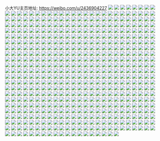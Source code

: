 小大YU主页地址: https://weibo.com/u/2436904227 
![](https://wx4.sinaimg.cn/mw2000/91403523gy1h91xu8lydbj20u014hwq0.jpg) 
![](https://wx4.sinaimg.cn/mw2000/91403523gy1h91xuak70uj20u0140dm2.jpg) 
![](https://wx4.sinaimg.cn/mw2000/91403523gy1h8uzum97noj20u00u0ahz.jpg) 
![](https://wx4.sinaimg.cn/mw2000/91403523gy1h8uzuo6i8rj20u0140tee.jpg) 
![](https://wx4.sinaimg.cn/mw2000/91403523gy1h8juo8wd78j22c0340b2b.jpg) 
![](https://wx4.sinaimg.cn/mw2000/91403523gy1h8juoa5y3nj21o02804qp.jpg) 
![](https://wx4.sinaimg.cn/mw2000/91403523gy1h8juoassoyj21o0280kae.jpg) 
![](https://wx4.sinaimg.cn/mw2000/91403523gy1h8juoctiepj21o02804qp.jpg) 
![](https://wx4.sinaimg.cn/mw2000/91403523gy1h8juodct9yj21o0280nlo.jpg) 
![](https://wx4.sinaimg.cn/mw2000/91403523gy1h85mrsr9khj20u01bu7au.jpg) 
![](https://wx4.sinaimg.cn/mw2000/91403523gy1h7vpy0dyk5j21o0280hdt.jpg) 
![](https://wx4.sinaimg.cn/mw2000/91403523gy1h7vpy5dd5oj21o0280hdt.jpg) 
![](https://wx4.sinaimg.cn/mw2000/91403523gy1h7vpyboi5zj21o0280hdt.jpg) 
![](https://wx4.sinaimg.cn/mw2000/91403523gy1h7vpycma8sj20g40s7k4c.jpg) 
![](https://wx4.sinaimg.cn/mw2000/91403523gy1h7t58nn1v5j20u0140jzw.jpg) 
![](https://wx4.sinaimg.cn/mw2000/91403523gy1h7t58oonwrj21400u0489.jpg) 
![](https://wx4.sinaimg.cn/mw2000/91403523gy1h7hokuu93sj22c0340x6q.jpg) 
![](https://wx4.sinaimg.cn/mw2000/91403523gy1h7g90p5vkzj20u0140jxs.jpg) 
![](https://wx4.sinaimg.cn/mw2000/91403523gy1h7g90ogsyaj20u0140gsu.jpg) 
![](https://wx4.sinaimg.cn/mw2000/91403523gy1h7cuogu01qj20u0140ahm.jpg) 
![](https://wx4.sinaimg.cn/mw2000/91403523gy1h79rzlckqaj22dc35su10.jpg) 
![](https://wx4.sinaimg.cn/mw2000/91403523gy1h79rzsz1apj22dc35skjn.jpg) 
![](https://wx4.sinaimg.cn/mw2000/91403523gy1h79rzpgzbaj20sg7my1l1.jpg) 
![](https://wx4.sinaimg.cn/mw2000/91403523gy1h79rzwkfwcj22dc35sqv7.jpg) 
![](https://wx4.sinaimg.cn/mw2000/91403523gy1h79s00g9mrj23402c0h7t.jpg) 
![](https://wx4.sinaimg.cn/mw2000/91403523gy1h79s02dpe9j21o0280b29.jpg) 
![](https://wx4.sinaimg.cn/mw2000/91403523gy1h73ue9p2q6j20u01hc7fo.jpg) 
![](https://wx4.sinaimg.cn/mw2000/91403523gy1h73gn36hhbj20u01hc7az.jpg) 
![](https://wx4.sinaimg.cn/mw2000/91403523gy1h6vlhywzfnj20u0140aip.jpg) 
![](https://wx4.sinaimg.cn/mw2000/91403523gy1h6tp4r3b5gj20u01400zq.jpg) 
![](https://wx4.sinaimg.cn/mw2000/91403523gy1h6tp4suz04j20u0140gss.jpg) 
![](https://wx4.sinaimg.cn/mw2000/91403523gy1h6smimirhxj20u0140dmr.jpg) 
![](https://wx4.sinaimg.cn/mw2000/91403523gy1h6smisebfuj20u0140tgk.jpg) 
![](https://wx4.sinaimg.cn/mw2000/91403523gy1h6smip1nt8j20u0140442.jpg) 
![](https://wx4.sinaimg.cn/mw2000/91403523gy1h6smillxvgj21400u0wu1.jpg) 
![](https://wx4.sinaimg.cn/mw2000/91403523gy1h6s3cyndf7j20u01syak7.jpg) 
![](https://wx4.sinaimg.cn/mw2000/91403523gy1h6ruh0vdwoj20u01400wu.jpg) 
![](https://wx4.sinaimg.cn/mw2000/91403523gy1h6j5flaap8j20wi1yce81.jpg) 
![](https://wx4.sinaimg.cn/mw2000/91403523gy1h6j5fu2hg9j234034048q.jpg) 
![](https://wx4.sinaimg.cn/mw2000/91403523gy1h6bqsno3blj22c0340hdu.jpg) 
![](https://wx4.sinaimg.cn/mw2000/91403523gy1h6bqsor3xaj23402c0e82.jpg) 
![](https://wx4.sinaimg.cn/mw2000/91403523gy1h6bqsqabmej21o0280q8s.jpg) 
![](https://wx4.sinaimg.cn/mw2000/91403523gy1h6bqsry9g0j21o0280wrd.jpg) 
![](https://wx4.sinaimg.cn/mw2000/91403523gy1h6bqsml4qoj21o02yohby.jpg) 
![](https://wx4.sinaimg.cn/mw2000/91403523gy1h63s92cufjj20wi1yctm9.jpg) 
![](https://wx4.sinaimg.cn/mw2000/91403523gy1h63sa0ymj3j20zk1be4qq.jpg) 
![](https://wx4.sinaimg.cn/mw2000/91403523gy1h5nitd33pvj20lb0ld767.jpg) 
![](https://wx4.sinaimg.cn/mw2000/91403523gy1h5nite9nllj20u0140dnm.jpg) 
![](https://wx4.sinaimg.cn/mw2000/91403523gy1h5nitf1184j20u014044y.jpg) 
![](https://wx4.sinaimg.cn/mw2000/91403523gy1h5gsluwgjxj20u014045h.jpg) 
![](https://wx4.sinaimg.cn/mw2000/91403523gy1h5gslu88bsj20u0140tfn.jpg) 
![](https://wx4.sinaimg.cn/mw2000/91403523gy1h5gslviocgj20u01sy0ys.jpg) 
![](https://wx4.sinaimg.cn/mw2000/91403523gy1h5gslwgue7j20u0140wne.jpg) 
![](https://wx4.sinaimg.cn/mw2000/91403523gy1h5gslxdu3zj20u0140jzu.jpg) 
![](https://wx4.sinaimg.cn/mw2000/91403523gy1h5gsly9nlaj20u0140th5.jpg) 
![](https://wx4.sinaimg.cn/mw2000/91403523gy1h5gslsqd9qj20u01407d2.jpg) 
![](https://wx4.sinaimg.cn/mw2000/91403523gy1h5gslz4vhrj20u0140qae.jpg) 
![](https://wx4.sinaimg.cn/mw2000/91403523gy1h5gsm0ahycj20u00tk41e.jpg) 
![](https://wx4.sinaimg.cn/mw2000/91403523gy1h5e3pod9czj21400tz1kx.jpg) 
![](https://wx4.sinaimg.cn/mw2000/91403523gy1h4yfktxajbj21400u0475.jpg) 
![](https://wx4.sinaimg.cn/mw2000/91403523gy1h4yfkuqf3cj20u0140n3u.jpg) 
![](https://wx4.sinaimg.cn/mw2000/91403523gy1h4yfksvgtjj21400u0gvv.jpg) 
![](https://wx4.sinaimg.cn/mw2000/91403523gy1h4yflrmzb1j20u0140gub.jpg) 
![](https://wx4.sinaimg.cn/mw2000/91403523gy1h4iammp789j216d0u0dqd.jpg) 
![](https://wx4.sinaimg.cn/mw2000/91403523gy1h4iamnqnngj21400u0q9g.jpg) 
![](https://wx4.sinaimg.cn/mw2000/91403523gy1h4iamky7brj21400u0129.jpg) 
![](https://wx4.sinaimg.cn/mw2000/91403523gy1h4iamp4pzrj20u0140thr.jpg) 
![](https://wx4.sinaimg.cn/mw2000/91403523gy1h4iamqlfwsj20u0140aja.jpg) 
![](https://wx4.sinaimg.cn/mw2000/91403523gy1h4iamtn91pj20u014047a.jpg) 
![](https://wx4.sinaimg.cn/mw2000/91403523gy1h4iamuvqu1j20u0140wnf.jpg) 
![](https://wx4.sinaimg.cn/mw2000/91403523gy1h4iamwezfuj20u0140n6d.jpg) 
![](https://wx4.sinaimg.cn/mw2000/91403523gy1h4iamxu01aj20u0140qbh.jpg) 
![](https://wx4.sinaimg.cn/mw2000/91403523gy1h4iamzxak9j20u0140jx6.jpg) 
![](https://wx4.sinaimg.cn/mw2000/91403523gy1h4b7kzzcufj21o0280qv5.jpg) 
![](https://wx4.sinaimg.cn/mw2000/91403523gy1h4b7mhuuioj21o02807wh.jpg) 
![](https://wx4.sinaimg.cn/mw2000/91403523gy1h3xeg33bevj20u014010i.jpg) 
![](https://wx4.sinaimg.cn/mw2000/91403523ly1h3q5pttp78j20u01hck0f.jpg) 
![](https://wx4.sinaimg.cn/mw2000/91403523gy1h3lwn0pi1xj21400u0qe8.jpg) 
![](https://wx4.sinaimg.cn/mw2000/91403523gy1h3lwl4qmaxj20u01407f5.jpg) 
![](https://wx4.sinaimg.cn/mw2000/91403523gy1h3dfvq2pvcj2340340npk.jpg) 
![](https://wx4.sinaimg.cn/mw2000/91403523gy1h3dfvh25zyj23403401l2.jpg) 
![](https://wx4.sinaimg.cn/mw2000/91403523gy1h3dfvxndtwj2340340e88.jpg) 
![](https://wx4.sinaimg.cn/mw2000/91403523gy1h3dfw1vflrj21o0280npd.jpg) 
![](https://wx4.sinaimg.cn/mw2000/91403523gy1h3dfw4dq91j21o0280kjl.jpg) 
![](https://wx4.sinaimg.cn/mw2000/91403523gy1h3dfw7xw0wj22bz1pl1ky.jpg) 
![](https://wx4.sinaimg.cn/mw2000/91403523gy1h3a5yuhr33j21sy0u07ar.jpg) 
![](https://wx4.sinaimg.cn/mw2000/91403523gy1h3a62uspd6j21sy0u04a0.jpg) 
![](https://wx4.sinaimg.cn/mw2000/91403523gy1h3a62vzu0hj20u01sx0y4.jpg) 
![](https://wx4.sinaimg.cn/mw2000/91403523gy1h2ydl57halj21400u0n49.jpg) 
![](https://wx4.sinaimg.cn/mw2000/91403523gy1h2ydl63izdj20u01410xx.jpg) 
![](https://wx4.sinaimg.cn/mw2000/91403523gy1h2ydl7bys6j21hc0u0guu.jpg) 
![](https://wx4.sinaimg.cn/mw2000/91403523gy1h2ydl8unkej21hc0u07d2.jpg) 
![](https://wx4.sinaimg.cn/mw2000/91403523gy1h2ydl9sj4xj21hc0u0aiq.jpg) 
![](https://wx4.sinaimg.cn/mw2000/91403523gy1h2ydlaqauej21hc0u07b1.jpg) 
![](https://wx4.sinaimg.cn/mw2000/91403523gy1h2ydlbnezxj21hc0u0do1.jpg) 
![](https://wx4.sinaimg.cn/mw2000/91403523gy1h2ydmlpbggj21hc0u07c1.jpg) 
![](https://wx4.sinaimg.cn/mw2000/91403523gy1h2xn9bsc0kj21hc0u0wor.jpg) 
![](https://wx4.sinaimg.cn/mw2000/91403523gy1h2xn9d55awj21hc0u0tk5.jpg) 
![](https://wx4.sinaimg.cn/mw2000/91403523gy1h2x5dodjoij20u0140118.jpg) 
![](https://wx4.sinaimg.cn/mw2000/91403523gy1h2x5dpytlmj20u0140wn2.jpg) 
![](https://wx4.sinaimg.cn/mw2000/91403523gy1h2x5dwr3uqj20u0140qa6.jpg) 
![](https://wx4.sinaimg.cn/mw2000/91403523gy1h2t4y9ikffj20u0140102.jpg) 
![](https://wx4.sinaimg.cn/mw2000/91403523gy1h2t4yb23gjj21400u0n7x.jpg) 
![](https://wx4.sinaimg.cn/mw2000/91403523gy1h2t4z43likj21400u0452.jpg) 
![](https://wx4.sinaimg.cn/mw2000/91403523gy1h2t4ydspwdj21400u0n6a.jpg) 
![](https://wx4.sinaimg.cn/mw2000/91403523gy1h2gxg6gmylj21400tzdmu.jpg) 
![](https://wx4.sinaimg.cn/mw2000/91403523gy1h2gxg7p5iyj21400u0gtz.jpg) 
![](https://wx4.sinaimg.cn/mw2000/91403523gy1h2gxg53viaj21400u0gug.jpg) 
![](https://wx4.sinaimg.cn/mw2000/91403523gy1h2gxiqy736j21sy0u00z1.jpg) 
![](https://wx4.sinaimg.cn/mw2000/91403523gy1h29z0trzrlj20u01sxjw8.jpg) 
![](https://wx4.sinaimg.cn/mw2000/91403523gy1h22fqdjd1dj20u01417bb.jpg) 
![](https://wx4.sinaimg.cn/mw2000/91403523gy1h1wsupzuqrj20u0150gti.jpg) 
![](https://wx4.sinaimg.cn/mw2000/91403523gy1h1wswrtjapj20u0140tdh.jpg) 
![](https://wx4.sinaimg.cn/mw2000/91403523gy1h1er28m1c3j20oz14e79g.jpg) 
![](https://wx4.sinaimg.cn/mw2000/91403523gy1h1er2clnb0j21sy0u0115.jpg) 
![](https://wx4.sinaimg.cn/mw2000/91403523gy1h1er5zle7xj20u0140ana.jpg) 
![](https://wx4.sinaimg.cn/mw2000/91403523gy1h1er26o05oj20g60g73yu.jpg) 
![](https://wx4.sinaimg.cn/mw2000/91403523gy1h0ltkq31q4j20u0140aiz.jpg) 
![](https://wx4.sinaimg.cn/mw2000/91403523gy1h0ltks3pznj20u0140k0p.jpg) 
![](https://wx4.sinaimg.cn/mw2000/91403523gy1h0ltku3kg1j20zk0k0ab9.jpg) 
![](https://wx4.sinaimg.cn/mw2000/91403523gy1h0dpm3pdddj20u01syjy9.jpg) 
![](https://wx4.sinaimg.cn/mw2000/91403523gy1gz5urkn40tj20g40s776c.jpg) 
![](https://wx4.sinaimg.cn/mw2000/91403523gy1gxrlmdq0jfj21o0280qv5.jpg) 
![](https://wx4.sinaimg.cn/mw2000/91403523gy1gxrlmbfq64j22c03401l0.jpg) 
![](https://wx4.sinaimg.cn/mw2000/91403523gy1gx37lo4nswj20u0140aje.jpg) 
![](https://wx4.sinaimg.cn/mw2000/91403523gy1gx37loveduj20u0140133.jpg) 
![](https://wx4.sinaimg.cn/mw2000/91403523gy1gx37lq2ta9j20u01407d3.jpg) 
![](https://wx4.sinaimg.cn/mw2000/91403523gy1gx37lqyx5hj20u0140qge.jpg) 
![](https://wx4.sinaimg.cn/mw2000/91403523gy1gx37ln3gjuj20u0140n7d.jpg) 
![](https://wx4.sinaimg.cn/mw2000/91403523gy1gwyksvq09sj20u0140dwp.jpg) 
![](https://wx4.sinaimg.cn/mw2000/91403523gy1gwykswtt2vj20u0140wqb.jpg) 
![](https://wx4.sinaimg.cn/mw2000/91403523gy1gwyksyelknj20u0140na0.jpg) 
![](https://wx4.sinaimg.cn/mw2000/91403523gy1gwykszhdmmj20u0140n8i.jpg) 
![](https://wx4.sinaimg.cn/mw2000/91403523gy1gwykt2xrjvj20u0140ai7.jpg) 
![](https://wx4.sinaimg.cn/mw2000/91403523gy1gwykt0ljdxj21400u0tkg.jpg) 
![](https://wx4.sinaimg.cn/mw2000/91403523gy1gwykt1w9vlj20u01404fp.jpg) 
![](https://wx4.sinaimg.cn/mw2000/91403523gy1gwykt3tc6nj20u0140113.jpg) 
![](https://wx4.sinaimg.cn/mw2000/91403523gy1gwykty413sj21410u0k4r.jpg) 
![](https://wx4.sinaimg.cn/mw2000/91403523gy1gw4ogvdqfcj20u01c6gt1.jpg) 
![](https://wx4.sinaimg.cn/mw2000/91403523gy1gw4ogyzwtcj20u0140ago.jpg) 
![](https://wx4.sinaimg.cn/mw2000/91403523gy1gw4ogy7fpsj20u01404f9.jpg) 
![](https://wx4.sinaimg.cn/mw2000/91403523gy1gw4ogwjb20j20u0140qdf.jpg) 
![](https://wx4.sinaimg.cn/mw2000/002EV06Tgy1gvkkz5hc4vj61400u07gl02.jpg) 
![](https://wx4.sinaimg.cn/mw2000/002EV06Tgy1gvkkz6d1qhj61400u015402.jpg) 
![](https://wx4.sinaimg.cn/mw2000/002EV06Tgy1gvkkz72ivzj61400u046d02.jpg) 
![](https://wx4.sinaimg.cn/mw2000/002EV06Tgy1gvkkz7pdgij61400u0gsp02.jpg) 
![](https://wx4.sinaimg.cn/mw2000/002EV06Tgy1gut6iw7yvij60u014046n02.jpg) 
![](https://wx4.sinaimg.cn/mw2000/002EV06Tgy1gut6iuvovqj60n00r0q6h02.jpg) 
![](https://wx4.sinaimg.cn/mw2000/002EV06Tgy1gtjttkq0b8j60u0140n4302.jpg) 
![](https://wx4.sinaimg.cn/mw2000/002EV06Tgy1gtjttj7bwaj60u0140wkg02.jpg) 
![](https://wx4.sinaimg.cn/mw2000/002EV06Tgy1gtjttm0iejj60u01407bq02.jpg) 
![](https://wx4.sinaimg.cn/mw2000/002EV06Tgy1gtjttn5gs8j60u01400yo02.jpg) 
![](https://wx4.sinaimg.cn/mw2000/91403523gy1gsvhynp83lj22c03404qq.jpg) 
![](https://wx4.sinaimg.cn/mw2000/91403523gy1gsvhyoqwm8j23402c0e81.jpg) 
![](https://wx4.sinaimg.cn/mw2000/91403523gy1gsvhyq4oluj23402c07wh.jpg) 
![](https://wx4.sinaimg.cn/mw2000/91403523gy1gsvhyrlvnaj23402c01kx.jpg) 
![](https://wx4.sinaimg.cn/mw2000/91403523gy1gsvhyujtgvj23402c0qv5.jpg) 
![](https://wx4.sinaimg.cn/mw2000/91403523gy1gsvhywpusoj23402c0npd.jpg) 
![](https://wx4.sinaimg.cn/mw2000/91403523gy1gsvhyyerlgj23402c0u0x.jpg) 
![](https://wx4.sinaimg.cn/mw2000/002EV06Tgy1gsvhz0fm67j63402c0kjl02.jpg) 
![](https://wx4.sinaimg.cn/mw2000/91403523gy1gsvhz208hfj23402c0x6p.jpg) 
![](https://wx4.sinaimg.cn/mw2000/91403523gy1gsvhz3kqk4j23402c0qv5.jpg) 
![](https://wx4.sinaimg.cn/mw2000/91403523gy1gsvhz5cp6nj22c03401ky.jpg) 
![](https://wx4.sinaimg.cn/mw2000/91403523gy1gsvhz7aiumj23402c0e82.jpg) 
![](https://wx4.sinaimg.cn/mw2000/91403523gy1gsvhz8tgx0j22c02c0b29.jpg) 
![](https://wx4.sinaimg.cn/mw2000/91403523gy1gsvhza4nwfj23402c0hdt.jpg) 
![](https://wx4.sinaimg.cn/mw2000/002EV06Tgy1gsvhzbs9jfj63402c0kjl02.jpg) 
![](https://wx4.sinaimg.cn/mw2000/91403523gy1gse5g5ml26j23402c0hdt.jpg) 
![](https://wx4.sinaimg.cn/mw2000/91403523gy1gse5g7gb91j23402c0npd.jpg) 
![](https://wx4.sinaimg.cn/mw2000/91403523gy1gse5g3p46uj23402c0b29.jpg) 
![](https://wx4.sinaimg.cn/mw2000/91403523gy1gse5hd4zhjj23402c07wi.jpg) 
![](https://wx4.sinaimg.cn/mw2000/91403523gy1gse5hfr1y4j23402c07wh.jpg) 
![](https://wx4.sinaimg.cn/mw2000/91403523gy1gse5hgwq2sj23402c04qp.jpg) 
![](https://wx4.sinaimg.cn/mw2000/91403523gy1gse5hiofbrj23402c0hdt.jpg) 
![](https://wx4.sinaimg.cn/mw2000/91403523gy1grz6ba5bv7j22c0340qv6.jpg) 
![](https://wx4.sinaimg.cn/mw2000/91403523gy1grz6best0oj21o0280npg.jpg) 
![](https://wx4.sinaimg.cn/mw2000/91403523gy1grz6bi2zvej22c0340hdu.jpg) 
![](https://wx4.sinaimg.cn/mw2000/91403523gy1grz6bdaut0j22c03404qv.jpg) 
![](https://wx4.sinaimg.cn/mw2000/91403523gy1grz6bf86tlj20le0sjtfu.jpg) 
![](https://wx4.sinaimg.cn/mw2000/002EV06Tgy1grz6bg5dalj61o0280hdw02.jpg) 
![](https://wx4.sinaimg.cn/mw2000/91403523gy1grz6bkbkyfj23402c0kjm.jpg) 
![](https://wx4.sinaimg.cn/mw2000/91403523gy1grz6bh9huvj21o0280hdw.jpg) 
![](https://wx4.sinaimg.cn/mw2000/91403523gy1grz6bn11kwj22c02g37wi.jpg) 
![](https://wx4.sinaimg.cn/mw2000/91403523gy1grz6bpephij22c0340hdv.jpg) 
![](https://wx4.sinaimg.cn/mw2000/91403523gy1grr029fq52j21o02801l0.jpg) 
![](https://wx4.sinaimg.cn/mw2000/91403523gy1grr02al6duj21o0280hdw.jpg) 
![](https://wx4.sinaimg.cn/mw2000/91403523gy1grr02booq5j21o0280npf.jpg) 
![](https://wx4.sinaimg.cn/mw2000/91403523gy1grr02cymx7j22ds1sckjl.jpg) 
![](https://wx4.sinaimg.cn/mw2000/91403523gy1grr02e9l25j22c03407wk.jpg) 
![](https://wx4.sinaimg.cn/mw2000/91403523gy1grr02fia0qj23402c0qv6.jpg) 
![](https://wx4.sinaimg.cn/mw2000/91403523gy1grk4yiqti9j21o0278qv8.jpg) 
![](https://wx4.sinaimg.cn/mw2000/91403523gy1grk4yh1t08j21o0280u10.jpg) 
![](https://wx4.sinaimg.cn/mw2000/91403523gy1grk4zj1dd8j22c0340x6p.jpg) 
![](https://wx4.sinaimg.cn/mw2000/91403523gy1grk4zjxkbuj20u012w7la.jpg) 
![](https://wx4.sinaimg.cn/mw2000/002EV06Tgy1gr8wq2odfzj60u0140wpy02.jpg) 
![](https://wx4.sinaimg.cn/mw2000/91403523gy1gr8wq5n0ozj20u0140qdf.jpg) 
![](https://wx4.sinaimg.cn/mw2000/91403523gy1gr8wq7aqbyj20u01cuqfq.jpg) 
![](https://wx4.sinaimg.cn/mw2000/91403523gy1gr8wq3sd9yj20u0140qf7.jpg) 
![](https://wx4.sinaimg.cn/mw2000/002EV06Tgy1gr8wr2dab2j60u0140qec02.jpg) 
![](https://wx4.sinaimg.cn/mw2000/91403523gy1gr8wr3mitej20u0140k3m.jpg) 
![](https://wx4.sinaimg.cn/mw2000/91403523gy1gr8wr4tnsij20u0140wot.jpg) 
![](https://wx4.sinaimg.cn/mw2000/91403523gy1gr8wr68k3hj20u0140k30.jpg) 
![](https://wx4.sinaimg.cn/mw2000/91403523gy1gr8wqzbnwoj20u0140wlj.jpg) 
![](https://wx4.sinaimg.cn/mw2000/91403523gy1gr8wr7lv2xj21400u016g.jpg) 
![](https://wx4.sinaimg.cn/mw2000/91403523gy1gr8wr9kscqj21400u0n9k.jpg) 
![](https://wx4.sinaimg.cn/mw2000/91403523gy1gqsna7iqpjj22c02c0x1q.jpg) 
![](https://wx4.sinaimg.cn/mw2000/91403523gy1gqsnab4ek0j22c0340u0y.jpg) 
![](https://wx4.sinaimg.cn/mw2000/91403523gy1gqsnacku5lj22c02c0b0a.jpg) 
![](https://wx4.sinaimg.cn/mw2000/91403523gy1gqsnae77ooj22c02c07ph.jpg) 
![](https://wx4.sinaimg.cn/mw2000/91403523gy1gqsnaa14qmj21o02801l0.jpg) 
![](https://wx4.sinaimg.cn/mw2000/91403523gy1gqsnafh1dwj22c02c0b29.jpg) 
![](https://wx4.sinaimg.cn/mw2000/91403523gy1gqsnah1w54j22c02c01h0.jpg) 
![](https://wx4.sinaimg.cn/mw2000/91403523gy1gqsnarhs99j22c0340qv6.jpg) 
![](https://wx4.sinaimg.cn/mw2000/91403523gy1gqsnaser3tj20k00jc771.jpg) 
![](https://wx4.sinaimg.cn/mw2000/91403523gy1gpo7om3qenj20u0140gs3.jpg) 
![](https://wx4.sinaimg.cn/mw2000/91403523gy1gpo7on6956j20u01407df.jpg) 
![](https://wx4.sinaimg.cn/mw2000/91403523ly1gp3a1u6plpj20u01407ju.jpg) 
![](https://wx4.sinaimg.cn/mw2000/91403523ly1gp3a1vgni9j20u0140wtu.jpg) 
![](https://wx4.sinaimg.cn/mw2000/91403523ly1gp3a1wneuij21400u0qce.jpg) 
![](https://wx4.sinaimg.cn/mw2000/91403523ly1gp3a1s5073j21400u0n66.jpg) 
![](https://wx4.sinaimg.cn/mw2000/91403523gy1gotxoo6whdj21o0280b2a.jpg) 
![](https://wx4.sinaimg.cn/mw2000/91403523gy1gotxop3nkpj21o0280b2a.jpg) 
![](https://wx4.sinaimg.cn/mw2000/91403523gy1gotxopx6j4j21o0280b2a.jpg) 
![](https://wx4.sinaimg.cn/mw2000/91403523gy1gotxonfcxhj21o0280x6p.jpg) 
![](https://wx4.sinaimg.cn/mw2000/91403523gy1gotxoqqkhsj22c01r0kjl.jpg) 
![](https://wx4.sinaimg.cn/mw2000/91403523gy1gotxora8ojj22c02c0e81.jpg) 
![](https://wx4.sinaimg.cn/mw2000/91403523gy1go5bl58dqlj21o02801ky.jpg) 
![](https://wx4.sinaimg.cn/mw2000/91403523gy1go5bl62wxij21o0280hdu.jpg) 
![](https://wx4.sinaimg.cn/mw2000/91403523gy1go5blc3rq5j20wi1yce81.jpg) 
![](https://wx4.sinaimg.cn/mw2000/91403523gy1go5bl3zk1lj20u01sxnpd.jpg) 
![](https://wx4.sinaimg.cn/mw2000/91403523gy1go5bl6zlt7j22c0340kjm.jpg) 
![](https://wx4.sinaimg.cn/mw2000/91403523gy1go5bl7hv0uj23402c07nt.jpg) 
![](https://wx4.sinaimg.cn/mw2000/91403523gy1go5bl8yqdpj23402c0qv5.jpg) 
![](https://wx4.sinaimg.cn/mw2000/91403523gy1go5bo1y7zfj21sc2dsqv5.jpg) 
![](https://wx4.sinaimg.cn/mw2000/91403523gy1go5bo16uf1j21sc2dshdt.jpg) 
![](https://wx4.sinaimg.cn/mw2000/91403523gy1go5bo2pk1pj21sc2dshdt.jpg) 
![](https://wx4.sinaimg.cn/mw2000/91403523gy1go5bp65100j20u01sxnpd.jpg) 
![](https://wx4.sinaimg.cn/mw2000/91403523ly1gnl20d15qgj21400u07bp.jpg) 
![](https://wx4.sinaimg.cn/mw2000/91403523ly1gnl20dv1tzj21400u0n5i.jpg) 
![](https://wx4.sinaimg.cn/mw2000/91403523ly1gnl20emdvej21400u0dnh.jpg) 
![](https://wx4.sinaimg.cn/mw2000/91403523ly1gnl20f7mvnj21400u0qb5.jpg) 
![](https://wx4.sinaimg.cn/mw2000/91403523ly1gnl20g9g52j21400u0474.jpg) 
![](https://wx4.sinaimg.cn/mw2000/91403523ly1gnl20h5jwqj21400u0n8w.jpg) 
![](https://wx4.sinaimg.cn/mw2000/91403523ly1gn73ax0w5kj23402c0b29.jpg) 
![](https://wx4.sinaimg.cn/mw2000/91403523ly1gn739z33y1j21o0280kjl.jpg) 
![](https://wx4.sinaimg.cn/mw2000/91403523ly1gn73a1yi9pj23402c0dz1.jpg) 
![](https://wx4.sinaimg.cn/mw2000/91403523ly1gn73b09kruj22c03401ky.jpg) 
![](https://wx4.sinaimg.cn/mw2000/91403523ly1gn73a16h73j228q2znx6p.jpg) 
![](https://wx4.sinaimg.cn/mw2000/91403523ly1gn73a3a19ij22c03407wh.jpg) 
![](https://wx4.sinaimg.cn/mw2000/91403523ly1gn5l8c0ebfj20rv0y3wqf.jpg) 
![](https://wx4.sinaimg.cn/mw2000/91403523ly1gn5l8eikwuj21400u0tiw.jpg) 
![](https://wx4.sinaimg.cn/mw2000/91403523ly1gn5l890v7qj20u0140tf7.jpg) 
![](https://wx4.sinaimg.cn/mw2000/91403523ly1gmyn6yxobwj21400u0qfm.jpg) 
![](https://wx4.sinaimg.cn/mw2000/91403523ly1gmyn71u0kfj21400u0qf1.jpg) 
![](https://wx4.sinaimg.cn/mw2000/91403523ly1gmyn77bk5rj21400u0tli.jpg) 
![](https://wx4.sinaimg.cn/mw2000/91403523ly1gmyn7acsy5j20u0140drk.jpg) 
![](https://wx4.sinaimg.cn/mw2000/91403523ly1gmyn7f4p2lj20u0140wv6.jpg) 
![](https://wx4.sinaimg.cn/mw2000/91403523ly1gmyn7hfk78j20u0140tkj.jpg) 
![](https://wx4.sinaimg.cn/mw2000/91403523ly1gmyn7k5p8xj20u0140wpj.jpg) 
![](https://wx4.sinaimg.cn/mw2000/91403523ly1gmyn6w3f8jj21400u048s.jpg) 
![](https://wx4.sinaimg.cn/mw2000/91403523ly1gmyn7njtxkj20u0140amc.jpg) 
![](https://wx4.sinaimg.cn/mw2000/91403523ly1gmyn7rem72j21400u0wp0.jpg) 
![](https://wx4.sinaimg.cn/mw2000/91403523ly1gmyn7u241nj20u01407d8.jpg) 
![](https://wx4.sinaimg.cn/mw2000/91403523ly1gmyn7vp3mgj20u00u0n47.jpg) 
![](https://wx4.sinaimg.cn/mw2000/91403523ly1gmyn82jei3j20u0140wsj.jpg) 
![](https://wx4.sinaimg.cn/mw2000/91403523ly1gmyn8419h1j20u0140q9s.jpg) 
![](https://wx4.sinaimg.cn/mw2000/91403523ly1gmyn86hq3jj20u01egk0o.jpg) 
![](https://wx4.sinaimg.cn/mw2000/91403523ly1gmyn89uroyj20u01407c5.jpg) 
![](https://wx4.sinaimg.cn/mw2000/91403523ly1gmqiv86bauj20u014010v.jpg) 
![](https://wx4.sinaimg.cn/mw2000/91403523ly1gmqiv8pi8yj20u0140797.jpg) 
![](https://wx4.sinaimg.cn/mw2000/91403523ly1gmqiv9jzsbj20u0140ngn.jpg) 
![](https://wx4.sinaimg.cn/mw2000/91403523ly1gmqivabtkhj20u014jn5c.jpg) 
![](https://wx4.sinaimg.cn/mw2000/91403523gy1gmodymsa9wj20dc0dc3zb.jpg) 
![](https://wx4.sinaimg.cn/mw2000/91403523ly1gmnfrihsm3j20u0140dkl.jpg) 
![](https://wx4.sinaimg.cn/mw2000/91403523ly1gmnfrit7wij20u0140dka.jpg) 
![](https://wx4.sinaimg.cn/mw2000/91403523ly1gmnfrj27iij20u0140gpx.jpg) 
![](https://wx4.sinaimg.cn/mw2000/91403523ly1gmnfrjbse6j20u014042r.jpg) 
![](https://wx4.sinaimg.cn/mw2000/91403523ly1gmnfrjsgexj20u014042w.jpg) 
![](https://wx4.sinaimg.cn/mw2000/91403523ly1gmnfrkd01sj20u0140aej.jpg) 
![](https://wx4.sinaimg.cn/mw2000/91403523ly1gmnfrkntdgj20u0140td6.jpg) 
![](https://wx4.sinaimg.cn/mw2000/91403523ly1gmnfrmclxjj20u0140432.jpg) 
![](https://wx4.sinaimg.cn/mw2000/91403523gy1gmltdw307mj20u0140wmz.jpg) 
![](https://wx4.sinaimg.cn/mw2000/91403523gy1gmltd5beutj21g00t97v9.jpg) 
![](https://wx4.sinaimg.cn/mw2000/91403523gy1gmltf11feuj20u0140n5k.jpg) 
![](https://wx4.sinaimg.cn/mw2000/91403523gy1gmlthtse46j21400u0add.jpg) 
![](https://wx4.sinaimg.cn/mw2000/91403523gy1gmlthvcpnbj21400u013h.jpg) 
![](https://wx4.sinaimg.cn/mw2000/91403523gy1gmlthuc4tjj20u0140n7s.jpg) 
![](https://wx4.sinaimg.cn/mw2000/91403523gy1gmltjg10uuj20rx142dnx.jpg) 
![](https://wx4.sinaimg.cn/mw2000/91403523gy1gmltjgw5bbj20u014043m.jpg) 
![](https://wx4.sinaimg.cn/mw2000/91403523ly1gmbymo9xqnj20r6109q5p.jpg) 
![](https://wx4.sinaimg.cn/mw2000/91403523ly1gm888v7pdxj21400u07e0.jpg) 
![](https://wx4.sinaimg.cn/mw2000/91403523ly1gm888lwqigj21400u0gq2.jpg) 
![](https://wx4.sinaimg.cn/mw2000/91403523gy1gm69ii6el9j20u013y7dm.jpg) 
![](https://wx4.sinaimg.cn/mw2000/91403523gy1glhpct7sjxj21o02yokjl.jpg) 
![](https://wx4.sinaimg.cn/mw2000/91403523gy1glhpcsep4nj20gr0rr13x.jpg) 
![](https://wx4.sinaimg.cn/mw2000/91403523gy1glfjx2qif6j21kw16ohdu.jpg) 
![](https://wx4.sinaimg.cn/mw2000/91403523gy1glfjx4h4jnj21kw16ou0x.jpg) 
![](https://wx4.sinaimg.cn/mw2000/91403523gy1gkts9x0m95j20u0140qmy.jpg) 
![](https://wx4.sinaimg.cn/mw2000/91403523gy1gkts9w1hk6j20u0140h5p.jpg) 
![](https://wx4.sinaimg.cn/mw2000/91403523gy1gkts9yhwshj20qw0zvn9s.jpg) 
![](https://wx4.sinaimg.cn/mw2000/91403523gy1gktsbadratj20j60j6jsv.jpg) 
![](https://wx4.sinaimg.cn/mw2000/91403523gy1gkjddl5m4bj20pv0yln4r.jpg) 
![](https://wx4.sinaimg.cn/mw2000/91403523gy1gkjddlpj1xj20u0140gq8.jpg) 
![](https://wx4.sinaimg.cn/mw2000/91403523gy1gkjddkgl2lj20u0140k2t.jpg) 
![](https://wx4.sinaimg.cn/mw2000/91403523gy1gkjddmh238j20u01407e2.jpg) 
![](https://wx4.sinaimg.cn/mw2000/91403523gy1gjo2ag3nggj20u01400xt.jpg) 
![](https://wx4.sinaimg.cn/mw2000/91403523gy1gjo2agww4lj20u0140gqh.jpg) 
![](https://wx4.sinaimg.cn/mw2000/91403523gy1gjo2afkpngj20u0140gqv.jpg) 
![](https://wx4.sinaimg.cn/mw2000/91403523gy1gjo2ajh2c8j20u0140af1.jpg) 
![](https://wx4.sinaimg.cn/mw2000/91403523gy1gjo2ak8ut7j21400u0n99.jpg) 
![](https://wx4.sinaimg.cn/mw2000/91403523gy1gjcntlgzyyj20u01407al.jpg) 
![](https://wx4.sinaimg.cn/mw2000/91403523gy1gjcntm00pmj20u0140jxl.jpg) 
![](https://wx4.sinaimg.cn/mw2000/91403523gy1gjcntmlm1oj20u0140gu2.jpg) 
![](https://wx4.sinaimg.cn/mw2000/91403523gy1gjcnvlq2f4j20u01hcwni.jpg) 
![](https://wx4.sinaimg.cn/mw2000/91403523gy1gjcnx87u91j20u0140q8r.jpg) 
![](https://wx4.sinaimg.cn/mw2000/91403523gy1gj4a45dnkrj20u0140qft.jpg) 
![](https://wx4.sinaimg.cn/mw2000/91403523gy1gj4a47ckwij20u0140guw.jpg) 
![](https://wx4.sinaimg.cn/mw2000/91403523gy1gj4a5277l7j20u01bsk0h.jpg) 
![](https://wx4.sinaimg.cn/mw2000/91403523gy1giwehbvamrj21400u0n3x.jpg) 
![](https://wx4.sinaimg.cn/mw2000/91403523gy1giwehccgb2j20u01400z3.jpg) 
![](https://wx4.sinaimg.cn/mw2000/91403523gy1gikxrvscigj20u0140tip.jpg) 
![](https://wx4.sinaimg.cn/mw2000/91403523gy1giaxgvypufj21o0280npd.jpg) 
![](https://wx4.sinaimg.cn/mw2000/91403523gy1giaxgwwiduj21o0280u0x.jpg) 
![](https://wx4.sinaimg.cn/mw2000/91403523gy1giaxgvajpzj21o0280qv6.jpg) 
![](https://wx4.sinaimg.cn/mw2000/91403523gy1ghuznzyvvzj20iv0p6ae5.jpg) 
![](https://wx4.sinaimg.cn/mw2000/91403523gy1ghuznznz7pj20j60hxmye.jpg) 
![](https://wx4.sinaimg.cn/mw2000/91403523gy1ggv5nmlnnqj20u011545z.jpg) 
![](https://wx4.sinaimg.cn/mw2000/91403523gy1ggv5nn7aqrj20u01407in.jpg) 
![](https://wx4.sinaimg.cn/mw2000/91403523gy1ggv5nlzjtbj20qo0qogmh.jpg) 
![](https://wx4.sinaimg.cn/mw2000/91403523gy1ggcye6nx00j20u0140qfn.jpg) 
![](https://wx4.sinaimg.cn/mw2000/91403523gy1ggcye7ai9nj20u0140n8f.jpg) 
![](https://wx4.sinaimg.cn/mw2000/91403523gy1ggcye7z5z9j20u014048e.jpg) 
![](https://wx4.sinaimg.cn/mw2000/91403523gy1ggcye8jhjcj20u014045e.jpg) 
![](https://wx4.sinaimg.cn/mw2000/91403523gy1gfxfbf4x1jj22ds1sg1kx.jpg) 
![](https://wx4.sinaimg.cn/mw2000/91403523gy1gfxfbh8qvjj21o0280npd.jpg) 
![](https://wx4.sinaimg.cn/mw2000/91403523gy1gfxfbivqtrj21o0280hdt.jpg) 
![](https://wx4.sinaimg.cn/mw2000/91403523gy1gfxfbknbfmj21o0280e81.jpg) 
![](https://wx4.sinaimg.cn/mw2000/91403523gy1gfd5kfsmqqj20u0140wqs.jpg) 
![](https://wx4.sinaimg.cn/mw2000/91403523gy1gfd5kelbwfj20u0140tm2.jpg) 
![](https://wx4.sinaimg.cn/mw2000/91403523gy1gfd5kgkar9j21400u0qgk.jpg) 
![](https://wx4.sinaimg.cn/mw2000/91403523gy1gfd5kha502j20u0140tmq.jpg) 
![](https://wx4.sinaimg.cn/mw2000/91403523gy1gfd5kl8dsmj21400u0aqu.jpg) 
![](https://wx4.sinaimg.cn/mw2000/91403523gy1gf39f6hc8lj20u0140164.jpg) 
![](https://wx4.sinaimg.cn/mw2000/91403523gy1gf39f77dhgj21400u0qh0.jpg) 
![](https://wx4.sinaimg.cn/mw2000/91403523gy1gf39f7y3u0j20u0140k4g.jpg) 
![](https://wx4.sinaimg.cn/mw2000/91403523gy1gf39f8tf36j20u01407i7.jpg) 
![](https://wx4.sinaimg.cn/mw2000/91403523gy1gf39f9gwhsj20u014016c.jpg) 
![](https://wx4.sinaimg.cn/mw2000/91403523gy1gf39fa5l63j20u0140wqg.jpg) 
![](https://wx4.sinaimg.cn/mw2000/91403523gy1getnjzfjx0j20u0140k4m.jpg) 
![](https://wx4.sinaimg.cn/mw2000/91403523gy1getnjxlindj20u0140135.jpg) 
![](https://wx4.sinaimg.cn/mw2000/91403523gy1getnjyoa3oj20u0140ds0.jpg) 
![](https://wx4.sinaimg.cn/mw2000/91403523gy1getnk09afsj20u0140qfc.jpg) 
![](https://wx4.sinaimg.cn/mw2000/91403523gy1getnk0xl37j20u0140am4.jpg) 
![](https://wx4.sinaimg.cn/mw2000/91403523gy1getnk1z2jrj20k60k0dje.jpg) 
![](https://wx4.sinaimg.cn/mw2000/91403523gy1getnk2hv8ej20u01400xh.jpg) 
![](https://wx4.sinaimg.cn/mw2000/91403523gy1getnk36vsjj20u01hcqe8.jpg) 
![](https://wx4.sinaimg.cn/mw2000/91403523gy1getnk3wacmj20u0140n6e.jpg) 
![](https://wx4.sinaimg.cn/mw2000/91403523gy1gef6jbhhi1j20u0140n9z.jpg) 
![](https://wx4.sinaimg.cn/mw2000/91403523gy1gef6jaszhlj20rl0rqdk5.jpg) 
![](https://wx4.sinaimg.cn/mw2000/91403523gy1gef6jc7q5pj20u01404ap.jpg) 
![](https://wx4.sinaimg.cn/mw2000/91403523gy1gef6jcu3bcj20u0140wnk.jpg) 
![](https://wx4.sinaimg.cn/mw2000/91403523gy1ge6ey3x4k2j20p011mgvv.jpg) 
![](https://wx4.sinaimg.cn/mw2000/91403523gy1ge6ey4hprhj20u00u0qdt.jpg) 
![](https://wx4.sinaimg.cn/mw2000/91403523gy1ge6ey35ih8j20rp10l48q.jpg) 
![](https://wx4.sinaimg.cn/mw2000/91403523gy1gdxfdeslhsj20u00u07br.jpg) 
![](https://wx4.sinaimg.cn/mw2000/91403523gy1gdxfdfh7muj20u00u0n4o.jpg) 
![](https://wx4.sinaimg.cn/mw2000/91403523gy1gdxfdg6emlj20u00u0wlp.jpg) 
![](https://wx4.sinaimg.cn/mw2000/91403523gy1gdxfdgrk3zj20u00u0qaf.jpg) 
![](https://wx4.sinaimg.cn/mw2000/91403523gy1gdxfde5o8zj21400u0n6f.jpg) 
![](https://wx4.sinaimg.cn/mw2000/91403523gy1gdxfdvt1bpj20u0140ahs.jpg) 
![](https://wx4.sinaimg.cn/mw2000/91403523gy1gdri28h97fj21400u0dsu.jpg) 
![](https://wx4.sinaimg.cn/mw2000/91403523gy1gdri2bx8wkj21400u0k3y.jpg) 
![](https://wx4.sinaimg.cn/mw2000/91403523gy1gdri2aosozj21400u0tlq.jpg) 
![](https://wx4.sinaimg.cn/mw2000/91403523gy1gdri27vwq3j20u0140an0.jpg) 
![](https://wx4.sinaimg.cn/mw2000/91403523gy1gdri28zkfsj20u00u0dmy.jpg) 
![](https://wx4.sinaimg.cn/mw2000/91403523gy1gdri29g4pbj20u00u0td3.jpg) 
![](https://wx4.sinaimg.cn/mw2000/91403523gy1gdri2a3cknj20u00u0wno.jpg) 
![](https://wx4.sinaimg.cn/mw2000/91403523gy1gdri2b9utaj20u00u044f.jpg) 
![](https://wx4.sinaimg.cn/mw2000/91403523gy1gdri5pnyp1j21400u0ds9.jpg) 
![](https://wx4.sinaimg.cn/mw2000/91403523gy1gdbp0fg8xyj21o0280kgt.jpg) 
![](https://wx4.sinaimg.cn/mw2000/91403523gy1gdbp0gbexej21o0280b0c.jpg) 
![](https://wx4.sinaimg.cn/mw2000/91403523gy1gd5apci0y5j22c02c0b29.jpg) 
![](https://wx4.sinaimg.cn/mw2000/91403523gy1gd5ap8v8uxj22c02c0hdt.jpg) 
![](https://wx4.sinaimg.cn/mw2000/91403523gy1gd5aq1wr65j21o02801kx.jpg) 
![](https://wx4.sinaimg.cn/mw2000/91403523gy1gd3nt8hb9aj21vo0v91kz.jpg) 
![](https://wx4.sinaimg.cn/mw2000/91403523gy1gd3nt5kdahj21vo0v97wj.jpg) 
![](https://wx4.sinaimg.cn/mw2000/91403523gy1gcyfezd9rrj20u0140guo.jpg) 
![](https://wx4.sinaimg.cn/mw2000/91403523gy1gcws248qq5j22c02byu0x.jpg) 
![](https://wx4.sinaimg.cn/mw2000/91403523gy1gceaax3vvqj21400u0qeh.jpg) 
![](https://wx4.sinaimg.cn/mw2000/91403523gy1gceaaxm8rbj21400u0dn5.jpg) 
![](https://wx4.sinaimg.cn/mw2000/91403523gy1gceaaz25qdj20u0140tsr.jpg) 
![](https://wx4.sinaimg.cn/mw2000/91403523gy1gceab028jsj21400u0qmc.jpg) 
![](https://wx4.sinaimg.cn/mw2000/91403523gy1gceab0pfk5j20u00u0jzv.jpg) 
![](https://wx4.sinaimg.cn/mw2000/91403523gy1gceab190c3j21400u0age.jpg) 
![](https://wx4.sinaimg.cn/mw2000/91403523gy1gceab2xvgrj21400u0tsz.jpg) 
![](https://wx4.sinaimg.cn/mw2000/91403523gy1gceab20c4yj21400u07mu.jpg) 
![](https://wx4.sinaimg.cn/mw2000/91403523gy1gceab3hmpyj20u0140n83.jpg) 
![](https://wx4.sinaimg.cn/mw2000/91403523gy1gceaawhip7j20u0140wp8.jpg) 
![](https://wx4.sinaimg.cn/mw2000/91403523gy1gc6kfj7dmlj21o0280tw7.jpg) 
![](https://wx4.sinaimg.cn/mw2000/91403523gy1gc6kffeouuj22801o07wh.jpg) 
![](https://wx4.sinaimg.cn/mw2000/91403523gy1gc6kiidwrej22801o07wh.jpg) 
![](https://wx4.sinaimg.cn/mw2000/91403523gy1gc6kixz7h4j21o02801kx.jpg) 
![](https://wx4.sinaimg.cn/mw2000/91403523gy1gc6kix25mwj21o02804qp.jpg) 
![](https://wx4.sinaimg.cn/mw2000/91403523gy1gc6kfgdhaoj226e2wjquu.jpg) 
![](https://wx4.sinaimg.cn/mw2000/91403523gy1gc6kfl5734j22c0340x6p.jpg) 
![](https://wx4.sinaimg.cn/mw2000/91403523gy1gc6kjea86kj20u01hcdpj.jpg) 
![](https://wx4.sinaimg.cn/mw2000/91403523gy1gc6kjewwsjj20u00u0gs3.jpg) 
![](https://wx4.sinaimg.cn/mw2000/91403523gy1gc0pz83rogj22801o04qp.jpg) 
![](https://wx4.sinaimg.cn/mw2000/91403523gy1gbxb2vu5s6j20u014qn5s.jpg) 
![](https://wx4.sinaimg.cn/mw2000/91403523gy1gbxb2urx1mj212k0noq6q.jpg) 
![](https://wx4.sinaimg.cn/mw2000/91403523gy1gbxb2wdhl0j20u00u0n1j.jpg) 
![](https://wx4.sinaimg.cn/mw2000/91403523gy1gbxb2x2h1mj20u0140gs1.jpg) 
![](https://wx4.sinaimg.cn/mw2000/91403523gy1gbxb2xrs4pj20u0140n9d.jpg) 
![](https://wx4.sinaimg.cn/mw2000/91403523gy1gbp82ua1nyj20u0140tfp.jpg) 
![](https://wx4.sinaimg.cn/mw2000/91403523gy1gbp82vkg1mj21400u04bz.jpg) 
![](https://wx4.sinaimg.cn/mw2000/91403523gy1gbp82weulnj21400u0k3w.jpg) 
![](https://wx4.sinaimg.cn/mw2000/91403523gy1gbp82x4j9lj21400u00yc.jpg) 
![](https://wx4.sinaimg.cn/mw2000/91403523gy1gbp82xr9wfj21400u00yb.jpg) 
![](https://wx4.sinaimg.cn/mw2000/91403523gy1gbp82ydakxj21400u0teo.jpg) 
![](https://wx4.sinaimg.cn/mw2000/91403523gy1gbp82z46iwj21400u0dlc.jpg) 
![](https://wx4.sinaimg.cn/mw2000/91403523gy1gauo67wqa6j22801o0axn.jpg) 
![](https://wx4.sinaimg.cn/mw2000/91403523gy1gauo68qwcaj23402c01kx.jpg) 
![](https://wx4.sinaimg.cn/mw2000/91403523gy1gauo64t8yij22c0340hdt.jpg) 
![](https://wx4.sinaimg.cn/mw2000/91403523gy1gauo6awdwgj22c02c0wyw.jpg) 
![](https://wx4.sinaimg.cn/mw2000/91403523gy1ganbaxalh6j21400u045h.jpg) 
![](https://wx4.sinaimg.cn/mw2000/91403523gy1ganbay0hawj21400u0dmt.jpg) 
![](https://wx4.sinaimg.cn/mw2000/91403523gy1ganbayrq38j21400u0tew.jpg) 
![](https://wx4.sinaimg.cn/mw2000/91403523gy1ganbawjtp5j21400u013i.jpg) 
![](https://wx4.sinaimg.cn/mw2000/91403523gy1gag05a6waqj21o02801k7.jpg) 
![](https://wx4.sinaimg.cn/mw2000/91403523gy1gag05c5ehgj21o0280qu4.jpg) 
![](https://wx4.sinaimg.cn/mw2000/91403523gy1gag05d0vn3j21o0280k93.jpg) 
![](https://wx4.sinaimg.cn/mw2000/91403523gy1gag05e45brj22801o04qp.jpg) 
![](https://wx4.sinaimg.cn/mw2000/91403523gy1gag05gx30ij22c0340kjo.jpg) 
![](https://wx4.sinaimg.cn/mw2000/91403523gy1gag05i7q9hj21y12ige81.jpg) 
![](https://wx4.sinaimg.cn/mw2000/91403523gy1gag05jjd0aj23402c04qp.jpg) 
![](https://wx4.sinaimg.cn/mw2000/91403523gy1gab3jsuu97j21o02801kx.jpg) 
![](https://wx4.sinaimg.cn/mw2000/91403523gy1gab3jqc5vqj21o0280e1v.jpg) 
![](https://wx4.sinaimg.cn/mw2000/91403523gy1gab3ju9u04j21o02807wh.jpg) 
![](https://wx4.sinaimg.cn/mw2000/91403523gy1g9x7ony2huj21400u0qbk.jpg) 
![](https://wx4.sinaimg.cn/mw2000/91403523gy1g9x7opd7awj21400u0wn9.jpg) 
![](https://wx4.sinaimg.cn/mw2000/91403523gy1g9x7oscasdj21400u07gz.jpg) 
![](https://wx4.sinaimg.cn/mw2000/91403523gy1g9x7osxes1j20tn1goajg.jpg) 
![](https://wx4.sinaimg.cn/mw2000/91403523gy1g9x7oqsz97j20u0140n8w.jpg) 
![](https://wx4.sinaimg.cn/mw2000/91403523gy1g9x7ov1m63j20u014014d.jpg) 
![](https://wx4.sinaimg.cn/mw2000/91403523gy1g9x7ovnn5aj20u0140wms.jpg) 
![](https://wx4.sinaimg.cn/mw2000/91403523gy1g9x7onc5m5j20u0140qbp.jpg) 
![](https://wx4.sinaimg.cn/mw2000/91403523gy1g9x7p0q0r0j20u0140462.jpg) 
![](https://wx4.sinaimg.cn/mw2000/91403523gy1g9x7p2yff9j20u014048u.jpg) 
![](https://wx4.sinaimg.cn/mw2000/91403523gy1g9w8vp1foqj22c0340kjl.jpg) 
![](https://wx4.sinaimg.cn/mw2000/91403523gy1g9w8vmd8otj22c0340npd.jpg) 
![](https://wx4.sinaimg.cn/mw2000/91403523gy1g9w8vquunqj22c03407wi.jpg) 
![](https://wx4.sinaimg.cn/mw2000/91403523ly1g9pqorqlmlj20rs61lu0x.jpg) 
![](https://wx4.sinaimg.cn/mw2000/91403523ly1g9pqoq4rhrj20rs3cee0v.jpg) 
![](https://wx4.sinaimg.cn/mw2000/91403523ly1g9pqosoqucj20rs3smqqg.jpg) 
![](https://wx4.sinaimg.cn/mw2000/91403523ly1g9pqounf44j20rs2baqo4.jpg) 
![](https://wx4.sinaimg.cn/mw2000/91403523ly1g9pqovr6lcj20rs3cc4qp.jpg) 
![](https://wx4.sinaimg.cn/mw2000/91403523ly1g9pqox0qbaj21400u07a4.jpg) 
![](https://wx4.sinaimg.cn/mw2000/91403523ly1g9pqoxkvw1j21400u0wlf.jpg) 
![](https://wx4.sinaimg.cn/mw2000/91403523ly1g9pqoy0f3xj21400u00yj.jpg) 
![](https://wx4.sinaimg.cn/mw2000/91403523ly1g9pqotnjv4j20u0140afl.jpg) 
![](https://wx4.sinaimg.cn/mw2000/91403523ly1g9pqoyi160j21400u044f.jpg) 
![](https://wx4.sinaimg.cn/mw2000/91403523ly1g9pqoz2e37j21400u0n83.jpg) 
![](https://wx4.sinaimg.cn/mw2000/91403523ly1g9pqozh064j21400u0tfp.jpg) 
![](https://wx4.sinaimg.cn/mw2000/91403523ly1g9pqp01p16j20rs1qi7ea.jpg) 
![](https://wx4.sinaimg.cn/mw2000/91403523ly1g9ipcjnnxij21400u0gvx.jpg) 
![](https://wx4.sinaimg.cn/mw2000/91403523ly1g9ipdqkm5uj21400u0nc2.jpg) 
![](https://wx4.sinaimg.cn/mw2000/91403523ly1g9ipdpoalxj21400u07ix.jpg) 
![](https://wx4.sinaimg.cn/mw2000/91403523gy1g9gbnluaesj227u1o07wh.jpg) 
![](https://wx4.sinaimg.cn/mw2000/91403523gy1g9gbnl09qrj227u1o07wh.jpg) 
![](https://wx4.sinaimg.cn/mw2000/91403523gy1g9gbnmmgoij21o027u1kx.jpg) 
![](https://wx4.sinaimg.cn/mw2000/91403523gy1g9gbnnk0v1j21xe2s4qv5.jpg) 
![](https://wx4.sinaimg.cn/mw2000/91403523gy1g9g0sjsanxj22c0340hdu.jpg) 
![](https://wx4.sinaimg.cn/mw2000/91403523gy1g9g0sbx2h8j22c02c0b2a.jpg) 
![](https://wx4.sinaimg.cn/mw2000/91403523ly1g9an4nygupj20kv0q2dl3.jpg) 
![](https://wx4.sinaimg.cn/mw2000/91403523ly1g9an4t0ianj21hc0u0aq9.jpg) 
![](https://wx4.sinaimg.cn/mw2000/91403523ly1g9an4wiyvtj20u0140q8m.jpg) 
![](https://wx4.sinaimg.cn/mw2000/91403523gy1g97zyschjaj22c03401ky.jpg) 
![](https://wx4.sinaimg.cn/mw2000/91403523gy1g980059qcsj20u01hckjl.jpg) 
![](https://wx4.sinaimg.cn/mw2000/91403523gy1g9800oqrfrj22c0340qv6.jpg) 
![](https://wx4.sinaimg.cn/mw2000/91403523gy1g96o1qi50gj21o02yox6p.jpg) 
![](https://wx4.sinaimg.cn/mw2000/91403523gy1g96o1rdpuoj21o02yonpd.jpg) 
![](https://wx4.sinaimg.cn/mw2000/91403523gy1g96o1phth1j21o02yoe81.jpg) 
![](https://wx4.sinaimg.cn/mw2000/91403523gy1g96o1ovbmrj22yo1o0b29.jpg) 
![](https://wx4.sinaimg.cn/mw2000/91403523ly1g91f7y1gt1j21hc0u04fe.jpg) 
![](https://wx4.sinaimg.cn/mw2000/91403523ly1g91f7zashvj20u01hd4bc.jpg) 
![](https://wx4.sinaimg.cn/mw2000/91403523ly1g91f7zx51lj21hc0u0ncn.jpg) 
![](https://wx4.sinaimg.cn/mw2000/91403523ly1g91f8qic6zj20u01hcwvs.jpg) 
![](https://wx4.sinaimg.cn/mw2000/91403523ly1g91f8p3v67j20rs0vawop.jpg) 
![](https://wx4.sinaimg.cn/mw2000/91403523ly1g91f8ppmhdj20u0140jvi.jpg) 
![](https://wx4.sinaimg.cn/mw2000/91403523gy1g7lind3z17j21400u045a.jpg) 
![](https://wx4.sinaimg.cn/mw2000/91403523gy1g7linhmev6j21400u0wlr.jpg) 
![](https://wx4.sinaimg.cn/mw2000/91403523gy1g6y48t3xbaj21o027u4qp.jpg) 
![](https://wx4.sinaimg.cn/mw2000/91403523gy1g6y49hly94j21o027ub29.jpg) 
![](https://wx4.sinaimg.cn/mw2000/91403523gy1g6y49jiturj21o027ukj4.jpg) 
![](https://wx4.sinaimg.cn/mw2000/91403523gy1g6y4all24hj22c0340e81.jpg) 
![](https://wx4.sinaimg.cn/mw2000/91403523gy1g6y4apn2nwj22c03407wh.jpg) 
![](https://wx4.sinaimg.cn/mw2000/91403523gy1g6y48idyrij20v90v90zo.jpg) 
![](https://wx4.sinaimg.cn/mw2000/91403523gy1g6y4asjkbpj227u1o04qp.jpg) 
![](https://wx4.sinaimg.cn/mw2000/91403523gy1g6y48nmylaj21eq1bywwd.jpg) 
![](https://wx4.sinaimg.cn/mw2000/91403523gy1g6y499fk1hj23402c0npd.jpg) 
![](https://wx4.sinaimg.cn/mw2000/91403523gy1g2810yd4vij23402c0qv6.jpg) 
![](https://wx4.sinaimg.cn/mw2000/91403523gy1g28111rz1gj23402c04qq.jpg) 
![](https://wx4.sinaimg.cn/mw2000/91403523gy1g2811l1i24j23402c0x6q.jpg) 
![](https://wx4.sinaimg.cn/mw2000/91403523gy1g2811tgzfkj22c0340npi.jpg) 
![](https://wx4.sinaimg.cn/mw2000/91403523gy1g28123a8q9j22c0340kjo.jpg) 
![](https://wx4.sinaimg.cn/mw2000/91403523gy1g28e3lojuzj22c0340hdw.jpg) 
![](https://wx4.sinaimg.cn/mw2000/91403523gy1g1ucmnkyhaj20u1142grn.jpg) 
![](https://wx4.sinaimg.cn/mw2000/91403523gy1g1ucmo25pij20u11420zt.jpg) 
![](https://wx4.sinaimg.cn/mw2000/91403523gy1g1ucna87ktj20u0140dny.jpg) 
![](https://wx4.sinaimg.cn/mw2000/91403523gy1g1ucnatazxj21400u0100.jpg) 
![](https://wx4.sinaimg.cn/mw2000/91403523gy1g1ucn9pdn2j21400u0gt3.jpg) 
![](https://wx4.sinaimg.cn/mw2000/91403523ly1g1u5hbnho4j20u0140127.jpg) 
![](https://wx4.sinaimg.cn/mw2000/91403523ly1g1u5hdbvabj20u0140wo4.jpg) 
![](https://wx4.sinaimg.cn/mw2000/91403523ly1g1u5heoxtoj20u0140aj3.jpg) 
![](https://wx4.sinaimg.cn/mw2000/91403523ly1g1u5hg6alrj20u0140112.jpg) 
![](https://wx4.sinaimg.cn/mw2000/91403523ly1g1u5hhhi1fj20u0140jzq.jpg) 
![](https://wx4.sinaimg.cn/mw2000/91403523ly1g1txr55r09j20u0140gxz.jpg) 
![](https://wx4.sinaimg.cn/mw2000/91403523ly1g1txr4mhg6j20u014014w.jpg) 
![](https://wx4.sinaimg.cn/mw2000/91403523gy1g1oazdfg3aj20u01syn2c.jpg) 
![](https://wx4.sinaimg.cn/mw2000/91403523gy1g1ggrnf5naj20c80d6wfj.jpg) 
![](https://wx4.sinaimg.cn/mw2000/91403523gy1g1gbhbg1dzj22c0340kjm.jpg) 
![](https://wx4.sinaimg.cn/mw2000/91403523gy1g1g85k2ol0j20v91ph7db.jpg) 
![](https://wx4.sinaimg.cn/mw2000/91403523gy1g1e0nx4712j21hc0u0wsj.jpg) 
![](https://wx4.sinaimg.cn/mw2000/91403523gy1g1e0nzf0pmj22c0340u0x.jpg) 
![](https://wx4.sinaimg.cn/mw2000/91403523gy1g0pl9fnrfuj21400u0gs6.jpg) 
![](https://wx4.sinaimg.cn/mw2000/91403523gy1g0pl9hl0gsj21400u0nf3.jpg) 
![](https://wx4.sinaimg.cn/mw2000/91403523gy1g0pl9ig5xzj21400u0wwr.jpg) 
![](https://wx4.sinaimg.cn/mw2000/91403523gy1g0pl9j5x02j213y0u0gve.jpg) 
![](https://wx4.sinaimg.cn/mw2000/91403523gy1g0plbd8b3hj21400u07iw.jpg) 
![](https://wx4.sinaimg.cn/mw2000/91403523gy1g0pjng5r4rj20u0140jw2.jpg) 
![](https://wx4.sinaimg.cn/mw2000/91403523gy1fymzjfiu6xj20qp0qx0vf.jpg) 
![](https://wx4.sinaimg.cn/mw2000/91403523gy1fymzjg08a5j20qo0zkgpr.jpg) 
![](https://wx4.sinaimg.cn/mw2000/91403523gy1fymzjetkubj20zk0qojx1.jpg) 
![](https://wx4.sinaimg.cn/mw2000/91403523gy1fyh764wungj20zk0qon4k.jpg) 
![](https://wx4.sinaimg.cn/mw2000/91403523gy1fyh77hn91hj20qo0zkgu3.jpg) 
![](https://wx4.sinaimg.cn/mw2000/91403523gy1fyh77wsf1gj20zk0qojxp.jpg) 
![](https://wx4.sinaimg.cn/mw2000/91403523gy1fy7xp7i1lsj22ds1sgwt0.jpg) 
![](https://wx4.sinaimg.cn/mw2000/91403523gy1fy7wugzz95j20qo0zkgzi.jpg) 
![](https://wx4.sinaimg.cn/mw2000/91403523gy1fy7wuhkzgqj20qo0zkn20.jpg) 
![](https://wx4.sinaimg.cn/mw2000/91403523gy1fy7wufd35yj20oi0k0tbf.jpg) 
![](https://wx4.sinaimg.cn/mw2000/91403523gy1fxx2tca7s2j20qp0zi7cs.jpg) 
![](https://wx4.sinaimg.cn/mw2000/91403523gy1fxx2tctzjzj20zi0qpk05.jpg) 
![](https://wx4.sinaimg.cn/mw2000/91403523gy1fxtjbzgp3pj20qo0zk79p.jpg) 
![](https://wx4.sinaimg.cn/mw2000/91403523gy1fxtjc17grfj20qo0zkqg1.jpg) 
![](https://wx4.sinaimg.cn/mw2000/91403523gy1fxbk9dmikgj20zk0qoqa7.jpg) 
![](https://wx4.sinaimg.cn/mw2000/91403523gy1fw0641p26oj20zk0qogrw.jpg) 
![](https://wx4.sinaimg.cn/mw2000/91403523gy1fw0640vmddj20zk0qo7cn.jpg) 
![](https://wx4.sinaimg.cn/mw2000/91403523gy1fw0642fh8yj20qo0zkwn3.jpg) 
![](https://wx4.sinaimg.cn/mw2000/91403523gy1fw06430ug7j20zk0qoqbf.jpg) 
![](https://wx4.sinaimg.cn/mw2000/91403523gy1fv5rqu8jtbj20qo0zkjxc.jpg) 
![](https://wx4.sinaimg.cn/mw2000/91403523gy1fv5rqvljjqj20zk0qojxa.jpg) 
![](https://wx4.sinaimg.cn/mw2000/91403523gy1ftps5bde5gj20c80cwwf0.jpg) 
